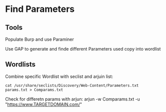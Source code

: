 # Find Parameters

## Tools
Populate Burp and use Paraminer

Use GAP to generate and finde different Parameters used copy into wordlist

## Wordlists
Combine specific Wordlist with seclist and arjuin list:
```
cat /usr/share/seclists/Discovery/Web-Content/Parameters.txt  params.txt > Comparams.txt 
```
Check for differetn params with arjun:
arjun -w Comparams.txt -u "https://www.TARGETDOMAIN.com/"
